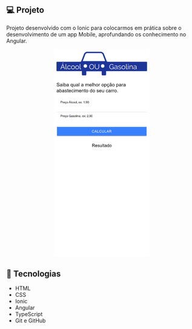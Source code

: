 ## 💻 Projeto
Projeto desenvolvido com o Ionic para colocarmos em prática sobre o desenvolvimento de um app Mobile, aprofundando os conhecimento no Angular.


<p align="center">
  <img src=".github/preview.png" alt="Demonstração do projeto" width="50%" />
</p>

## 🚀 Tecnologias
- HTML
- CSS
- Ionic
- Angular
- TypeScript
- Git e GitHub

